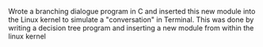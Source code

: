 Wrote a branching dialogue program in C and inserted this new module into the Linux kernel to simulate a "conversation" in Terminal. This was done by writing a decision tree program and inserting a new module from within the linux kernel
